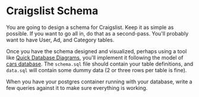 # Craigslist Schema

You are going to design a schema for Craigslist.  Keep it as simple as possible.  If you want to go all in, do that as a second-pass.  You'll probably want to have User, Ad, and Category tables.

Once you have the schema designed and visualized, perhaps using a tool like [Quick Database Diagrams](https://www.quickdatabasediagrams.com/), you'll implement it following the model of [cars database](https://github.com/echoplatoonew/cars_database).  The `schema.sql` file should contain your table definitions, and `data.sql` will contain some dummy data (2 or three rows per table is fine).

When you have your postgres container running with your database, write a few queries against it to make sure everything is working.

